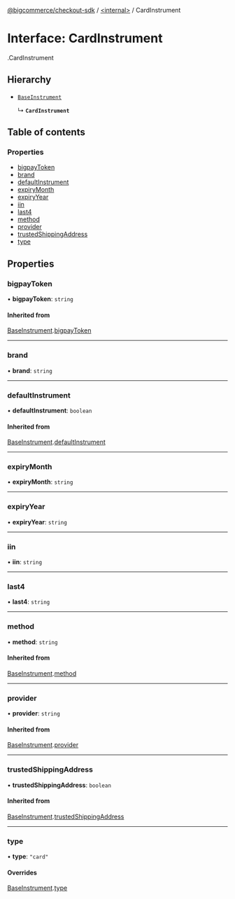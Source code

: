 [@bigcommerce/checkout-sdk](../README.md) / [<internal\>](../modules/internal_.md) / CardInstrument

# Interface: CardInstrument

[<internal>](../modules/internal_.md).CardInstrument

## Hierarchy

- [`BaseInstrument`](internal_.BaseInstrument.md)

  ↳ **`CardInstrument`**

## Table of contents

### Properties

- [bigpayToken](internal_.CardInstrument.md#bigpaytoken)
- [brand](internal_.CardInstrument.md#brand)
- [defaultInstrument](internal_.CardInstrument.md#defaultinstrument)
- [expiryMonth](internal_.CardInstrument.md#expirymonth)
- [expiryYear](internal_.CardInstrument.md#expiryyear)
- [iin](internal_.CardInstrument.md#iin)
- [last4](internal_.CardInstrument.md#last4)
- [method](internal_.CardInstrument.md#method)
- [provider](internal_.CardInstrument.md#provider)
- [trustedShippingAddress](internal_.CardInstrument.md#trustedshippingaddress)
- [type](internal_.CardInstrument.md#type)

## Properties

### bigpayToken

• **bigpayToken**: `string`

#### Inherited from

[BaseInstrument](internal_.BaseInstrument.md).[bigpayToken](internal_.BaseInstrument.md#bigpaytoken)

___

### brand

• **brand**: `string`

___

### defaultInstrument

• **defaultInstrument**: `boolean`

#### Inherited from

[BaseInstrument](internal_.BaseInstrument.md).[defaultInstrument](internal_.BaseInstrument.md#defaultinstrument)

___

### expiryMonth

• **expiryMonth**: `string`

___

### expiryYear

• **expiryYear**: `string`

___

### iin

• **iin**: `string`

___

### last4

• **last4**: `string`

___

### method

• **method**: `string`

#### Inherited from

[BaseInstrument](internal_.BaseInstrument.md).[method](internal_.BaseInstrument.md#method)

___

### provider

• **provider**: `string`

#### Inherited from

[BaseInstrument](internal_.BaseInstrument.md).[provider](internal_.BaseInstrument.md#provider)

___

### trustedShippingAddress

• **trustedShippingAddress**: `boolean`

#### Inherited from

[BaseInstrument](internal_.BaseInstrument.md).[trustedShippingAddress](internal_.BaseInstrument.md#trustedshippingaddress)

___

### type

• **type**: ``"card"``

#### Overrides

[BaseInstrument](internal_.BaseInstrument.md).[type](internal_.BaseInstrument.md#type)
